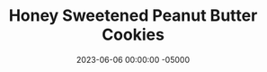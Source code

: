 ---
layout: post
title: "Honey Sweetened Peanut Butter Cookies"
date:   2023-06-06 00:00:00 -05000
categories: 
- Recipes
- Archive
permalink: /recipes/peanut-butter-cookies
image: /assets/Food/Healthier Dessert/PB Cookie/pb-cookie-cover.jpg
ing: pbcookie-ing
facts: pbcookie-facts
section1: 
start2: 
section2: 
start3: 
section3: 
start4: 
section4: 
start5: 
section5: 
Prep: 10
Rest: 30
Cook: 8
Source1: https://www.youtube.com/watch?v=LZZxC1wfRAc
Source2: 
whisk: https://s.samsungfood.com/PO0Ed
tags: 
- maple
- syrup
- almond butter
- gluten free
- oat flour
Description: These soft baked peanut butter cookies are naturally sweetened with honey (or maple syrup), and still feature that classic criss-cross design on the top. They're all about the natural peanut butter, have a subtle honey taste, gluten free, and not crumbly!  Make some <a href="natural-peanut-butter">Homemade Natural Nut Butter</a> for an even better cookie, and maybe try them with almond or sunflower butter instead!
Instructions: 
- In a large bowl, beat together peanut butter, sweetener, applesauce (or banana), and vanilla with a hand mixer (or fork) until smooth, about 1 minute<br><br>

- Add the cornstarch, baking powder, and half of the oats. Combine with a fork. Add in the other half of the oats and mix until fully combined.  Chill cookies to firm up a little bit if needed before shaping, about 30 minutes<br><br>

- Scoop into cookies and place on a baking sheet lined with parchment paper. Lightly flatten, and cross with a fork. Wet the fork to prevent sticking if necessary.<br><br>
- <center><img src="/assets/Food/Healthier Dessert/PB Cookie/pb-cookie-3.jpg" alt="" class="instruction-image"></center><br>

- Bake at 350F for 8 minutes. Let cool on the pan for 5 minutes, then transfer to a wire rack to cool. Optionally drizzle the cookies with melted chocolate
---